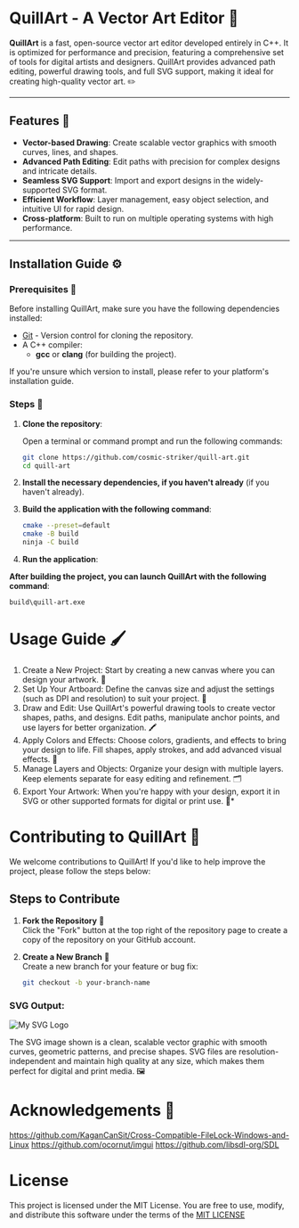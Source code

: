 # QuillArt - A Vector Art Editor 🎨

**QuillArt** is a fast, open-source vector art editor developed entirely in C++. It is optimized for performance and precision, featuring a comprehensive set of tools for digital artists and designers. QuillArt provides advanced path editing, powerful drawing tools, and full SVG support, making it ideal for creating high-quality vector art. ✏️

---

## Features 🚀

- **Vector-based Drawing**: Create scalable vector graphics with smooth curves, lines, and shapes.
- **Advanced Path Editing**: Edit paths with precision for complex designs and intricate details.
- **Seamless SVG Support**: Import and export designs in the widely-supported SVG format.
- **Efficient Workflow**: Layer management, easy object selection, and intuitive UI for rapid design.
- **Cross-platform**: Built to run on multiple operating systems with high performance.

---

## Installation Guide ⚙️

### Prerequisites 🔧

Before installing QuillArt, make sure you have the following dependencies installed:

- [Git](https://git-scm.com/) - Version control for cloning the repository.
- A C++ compiler:
  - **gcc** or **clang** (for building the project).
  
If you're unsure which version to install, please refer to your platform's installation guide.

### Steps 📝

1. **Clone the repository**:
   
   Open a terminal or command prompt and run the following commands:
   ```bash
   git clone https://github.com/cosmic-striker/quill-art.git
   cd quill-art

2. **Install the necessary dependencies, if you haven't already** (if you haven't already).
3. **Build the application with the following command**:

   ```sh
   cmake --preset=default
   cmake -B build
   ninja -C build
   ```
5. **Run the application**:

**After building the project, you can launch QuillArt with the following command**:

   ```build\quill-art.exe```
# Usage Guide 🖌️
1. Create a New Project: Start by creating a new canvas where you can design your artwork. 🎨
2. Set Up Your Artboard: Define the canvas size and adjust the settings (such as DPI and resolution) to suit your project. 📏
3. Draw and Edit: Use QuillArt's powerful drawing tools to create vector shapes, paths, and designs. Edit paths, manipulate anchor points, and use layers for better organization. 🖍️
4. Apply Colors and Effects: Choose colors, gradients, and effects to bring your design to life. Fill shapes, apply strokes, and add advanced visual effects. 🌈
5. Manage Layers and Objects: Organize your design with multiple layers. Keep elements separate for easy editing and refinement. 🗂️
6. Export Your Artwork: When you're happy with your design, export it in SVG or other supported formats for digital or print use. 💾*

# Contributing to QuillArt 🤝

We welcome contributions to QuillArt! If you'd like to help improve the project, please follow the steps below:

## Steps to Contribute

1. **Fork the Repository** 🍴  
   Click the "Fork" button at the top right of the repository page to create a copy of the repository on your GitHub account.

2. **Create a New Branch** 🌱  
   Create a new branch for your feature or bug fix:
   ```bash
   git checkout -b your-branch-name

### SVG Output:
![My SVG Logo](https://github.com/sanvelu82/quill-art/blob/main/output.svg)

The SVG image shown is a clean, scalable vector graphic with smooth curves, geometric patterns, and precise shapes. SVG files are resolution-independent and maintain high quality at any size, which makes them perfect for digital and print media. 🖼️

# Acknowledgements 🙏
https://github.com/KaganCanSit/Cross-Compatible-FileLock-Windows-and-Linux
https://github.com/ocornut/imgui
https://github.com/libsdl-org/SDL


# License
This project is licensed under the MIT License. You are free to use, modify, and distribute this software under the terms of the [MIT LICENSE]((https://github.com/cosmic-striker/quill-art/blob/main/LICENSE))





